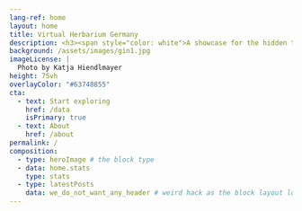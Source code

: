```yaml
---
lang-ref: home
layout: home
title: Virtual Herbarium Germany
description: <h3><span style="color: white">A showcase for the hidden treasures of German herbaria.</span></h3>
background: /assets/images/gin1.jpg
imageLicense: |
  Photo by Katja Hiendlmayer
height: 75vh
overlayColor: "#63748855"
cta:
  - text: Start exploring
    href: /data
    isPrimary: true
  - text: About
    href: /about
permalink: /
composition:
  - type: heroImage # the block type
  - data: home.stats
    type: stats
  - type: latestPosts
    data: we_do_not_want_any_header # weird hack as the block layout looks for a data element and falls back to the page if none is present
---
```

